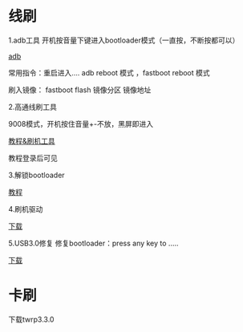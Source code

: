 # 线刷

1.adb工具 开机按音量下键进入bootloader模式（一直按，不断按都可以）

[adb](https://wwn.lanzoub.com/iDixZ07lb50f)

常用指令：重启进入....  adb reboot 模式 ，fastboot reboot 模式

刷入镜像： fastboot flash 镜像分区 镜像地址

2.高通线刷工具

9008模式，开机按住音量+-不放，黑屏即进入

[教程&刷机工具](https://club.lenovo.com.cn/thread-4486377-1-1.html)

教程登录后可见

3.解锁bootloader

[教程](https://www.zui.com/iunlock)

4.刷机驱动

[下载](https://wwn.lanzoub.com/iMd8h07l9nqh)

5.USB3.0修复 修复bootloader：press any key to .....

[下载](https://wwn.lanzoub.com/ieMpq07lc60h)

# 卡刷

下载twrp3.3.0
